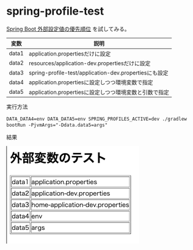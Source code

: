 # spring-profile-test

[Spring Boot 外部設定値の優先順位](https://qiita.com/niwasawa/items/c9bfcd30f9ba447808b3)
を試してみる。

| 変数    | 説明                                                 |
|-------|----------------------------------------------------|
| data1 | application.propertiesだけに設定                        |
| data2 | resources/application-dev.propertiesだけに設定       |
| data3 | spring-profile-test/application-dev.propertiesにも設定 |
| data4 | application.propertiesに設定しつつ環境変数で指定       |
| data5 | application.propertiesに設定しつつ環境変数と引数で指定  |

実行方法

```shell
DATA_DATA4=env DATA_DATA5=env SPRING_PROFILES_ACTIVE=dev ./gradlew bootRun -PjvmArgs="-Ddata.data5=args"
```

結果

![](images/image1.png)

